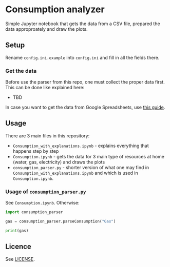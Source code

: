 # Consumption analyzer

Simple Jupyter notebook that gets the data from a CSV file, prepared the data approproately and draw the plots.

## Setup

Rename `config.ini.example` into `config.ini` and fill in all the fields there.

### Get the data

Before use the parser from this repo, one must collect the proper data first. This can be done like explained here:

* TBD

In case you want to get the data from Google Spreadsheets, use [this guide](https://www.labnol.org/internet/direct-links-for-google-drive/28356/#google-sheets---export-links).

## Usage

There are 3 main files in this repository:

* `Consumption_with_explanations.ipynb` - explains everything that happens step by step
* `Consumption.ipynb` - gets the data for 3 main type of resources at home (water, gas, electricity) and draws the plots
* `consumption_parser.py` - shorter version of what one may find in `Consumption_with_explanations.ipynb` and which is used in `Consumption.ipynb`. 

### Usage of `consumption_parser.py`

See `Consumption.ipynb`. Otherwise:

```python
import consumption_parser

gas = consumption_parser.parseConsumption("Gas")

print(gas)
```

## Licence

See [LICENSE](LICENSE).
